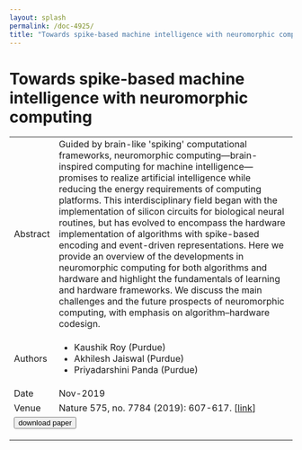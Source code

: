 ```yaml
---
layout: splash
permalink: /doc-4925/
title: "Towards spike-based machine intelligence with neuromorphic computing"
---
```


# Towards spike-based machine intelligence with neuromorphic computing

<table>
    <tbody>
    <tr>
        <td>Abstract</td>
        <td>Guided by brain-like 'spiking' computational frameworks, neuromorphic computing—brain-inspired computing for machine intelligence—promises to realize artificial intelligence while reducing the energy requirements of computing platforms. This interdisciplinary field began with the implementation of silicon circuits for biological neural routines, but has evolved to encompass the hardware implementation of algorithms with spike-based encoding and event-driven representations. Here we provide an overview of the developments in neuromorphic computing for both algorithms and hardware and highlight the fundamentals of learning and hardware frameworks. We discuss the main challenges and the future prospects of neuromorphic computing, with emphasis on algorithm–hardware codesign.</td>
    </tr>
    <tr>
        <td>Authors</td>
        <td>
            <ul>
                <li>Kaushik Roy (Purdue)</li>
                <li>Akhilesh Jaiswal (Purdue)</li>
                <li>Priyadarshini Panda (Purdue)</li>
            </ul>
        </td>
    </tr>
    <tr>
        <td>Date</td>
        <td>Nov-2019</td>
    </tr>
    <tr>
        <td>Venue</td>
        <td>Nature 575, no. 7784 (2019): 607-617. [<a href="https://www.nature.com/articles/s41586-019-1677-2">link</a>]</td>
    </tr>
        <tr>
            <td colspan="2">
                <form method="get" action="https://ibm.box.com/v/doc-4925-paper">
                    <button type="submit">download paper</button>
                </form>
            </td>
        </tr>
    </tbody>
</table>
